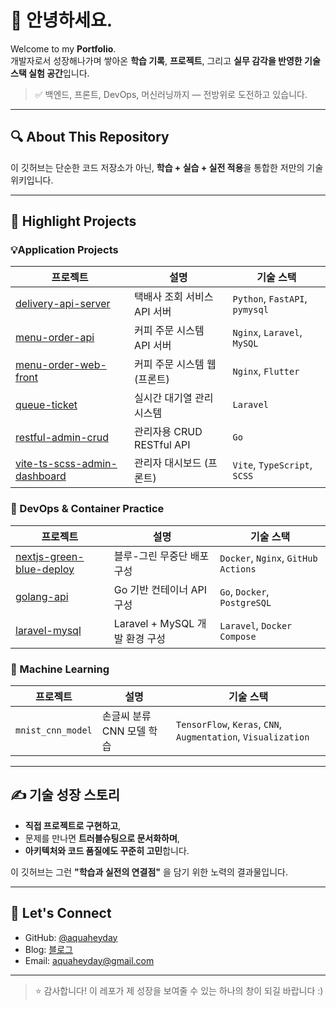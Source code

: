 # 👋 안녕하세요.

Welcome to my **Portfolio**.  
 개발자로서 성장해나가며 쌓아온 **학습 기록**, **프로젝트**, 그리고 **실무 감각을 반영한 기술 스택 실험 공간**입니다.

> ✅ 백엔드, 프론트, DevOps, 머신러닝까지 — 전방위로 도전하고 있습니다.

---

## 🔍 About This Repository

이 깃허브는 단순한 코드 저장소가 아닌, **학습 + 실습 + 실전 적용**을 통합한 저만의 기술 위키입니다.

---

## 🚀 Highlight Projects

### 💡Application Projects

| 프로젝트 | 설명 | 기술 스택 |
|----------|------|-----------|
| [delivery-api-server](https://github.com/aquaheyday/study-log/tree/main/projects/application/delivery-api-server) | 택배사 조회 서비스 API 서버 | `Python`, `FastAPI`, `pymysql` |
| [menu-order-api](https://github.com/aquaheyday/study-log/tree/main/projects/application/menu-order-api) | 커피 주문 시스템 API 서버 | `Nginx`, `Laravel`, `MySQL` |
| [menu-order-web-front](https://github.com/aquaheyday/study-log/tree/main/projects/application/menu-order-web-front) | 커피 주문 시스템 웹 (프론트) | `Nginx`, `Flutter` |
| [queue-ticket](https://github.com/aquaheyday/study-log/tree/main/projects/application/queue-ticket) | 실시간 대기열 관리 시스템 | `Laravel` | 
| [restful-admin-crud](https://github.com/aquaheyday/study-log/tree/main/projects/application/restful-admin-crud) | 관리자용 CRUD RESTful API | `Go` |
| [vite-ts-scss-admin-dashboard](https://github.com/aquaheyday/study-log/tree/main/projects/application/vite-ts-scss-admin-dashboard) | 관리자 대시보드 (프론트) | `Vite`, `TypeScript`, `SCSS` | 

### 🐳 DevOps & Container Practice

| 프로젝트 | 설명 | 기술 스택 |
|----------|------|-----------|
| [nextjs-green-blue-deploy](https://github.com/aquaheyday/study-log/tree/main/projects/docker/nextjs-green-blue-deploy) | 블루-그린 무중단 배포 구성 | `Docker`, `Nginx`, `GitHub Actions` |
| [golang-api](https://github.com/aquaheyday/study-log/tree/main/projects/docker/golang-api) | Go 기반 컨테이너 API 구성 | `Go`, `Docker`, `PostgreSQL` |
| [laravel-mysql](https://github.com/aquaheyday/study-log/tree/main/projects/docker/laravel-mysql) | Laravel + MySQL 개발 환경 구성 | `Laravel`, `Docker Compose` |

### 🤖 Machine Learning

| 프로젝트 | 설명 | 기술 스택 |
|----------|------|-----------|
| `mnist_cnn_model` | 손글씨 분류 CNN 모델 학습 | `TensorFlow`, `Keras`, `CNN`, `Augmentation`, `Visualization` |

---

## ✍ 기술 성장 스토리

- **직접 프로젝트로 구현하고**,  
- 문제를 만나면 **트러블슈팅으로 문서화하며**,  
- **아키텍처와 코드 품질에도 꾸준히 고민**합니다.

이 깃허브는 그런 **"학습과 실전의 연결점"** 을 담기 위한 노력의 결과물입니다.

---

## 🔗 Let's Connect

- GitHub: [@aquaheyday](https://github.com/aquaheyday)
- Blog: [블로그](https://aquaheyday.tistory.com)
- Email: aquaheyday@gmail.com

---

> ⭐️ 감사합니다! 이 레포가 제 성장을 보여줄 수 있는 하나의 창이 되길 바랍니다 :)
